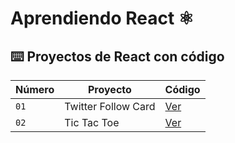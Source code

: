 # Aprendiendo React ⚛️

## ⌨️ Proyectos de React con código

| Número | Proyecto | Código |
| --- | --- | --- | 
| `01` | Twitter Follow Card | [Ver](projects/01-twitter-follow-card) 
| `02` | Tic Tac Toe | [Ver](projects/02-tic-tac-toe) 
